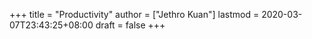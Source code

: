 +++
title = "Productivity"
author = ["Jethro Kuan"]
lastmod = 2020-03-07T23:43:25+08:00
draft = false
+++
